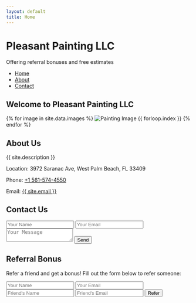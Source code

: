 ```yaml
---
layout: default
title: Home
---
```


<div id="splash-screen">
    <h1>Pleasant Painting LLC</h1>
    <p>Offering referral bonuses and free estimates</p>
</div>

<nav id="navbar">
    <ul>
        <li><a href="#home">Home</a></li>
        <li><a href="#about">About</a></li>
        <li><a href="#contact">Contact</a></li>
    </ul>
</nav>

<section id="home">
    <h2>Welcome to Pleasant Painting LLC</h2>
    <div id="image-carousel">
        {% for image in site.data.images %}
            <img src="{{ image }}" alt="Painting Image {{ forloop.index }}" class="{% if forloop.first %}active{% endif %}">
        {% endfor %}
    </div>
</section>

<section id="about">
    <h2>About Us</h2>
    <p>{{ site.description }}</p>
    <p>Location: 3972 Saranac Ave, West Palm Beach, FL 33409</p>
    <p>Phone: <a href="tel:+15615744550">+1 561-574-4550</a></p>
    <p>Email: <a href="mailto:{{ site.email }}">{{ site.email }}</a></p>
</section>

<section id="contact">
    <h2>Contact Us</h2>
    <form id="contact-form">
        <input type="text" name="name" placeholder="Your Name" required>
        <input type="email" name="email" placeholder="Your Email" required>
        <textarea name="message" placeholder="Your Message" required></textarea>
        <button type="submit">Send</button>
    </form>
</section>

<section id="referral">
    <h2>Referral Bonus</h2>
    <p>Refer a friend and get a bonus! Fill out the form below to refer someone:</p>
    <form id="referral-form">
        <input type="text" name="referrer-name" placeholder="Your Name" required>
        <input type="email" name="referrer-email" placeholder="Your Email" required>
        <input type="text" name="friend-name" placeholder="Friend's Name" required>
        <input type="email" name="friend-email" placeholder="Friend's Email" required>
        <button type="submit">Refer</button>
    </form>
</section>

